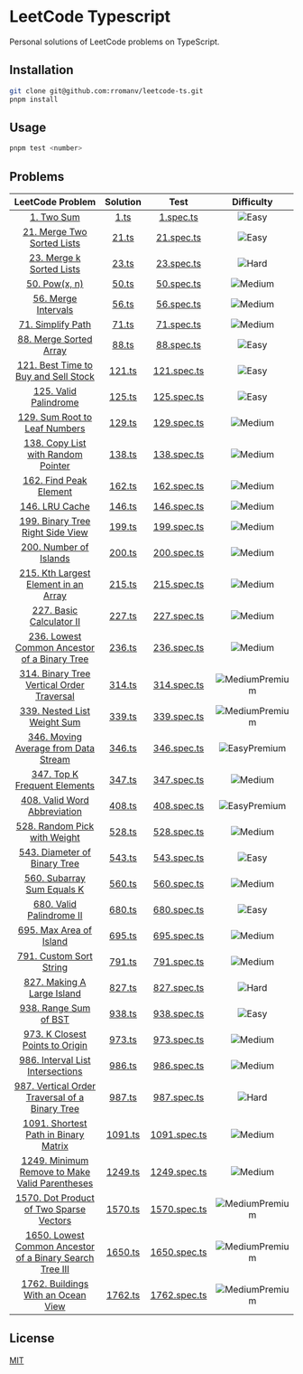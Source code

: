 # LeetCode Typescript

Personal solutions of LeetCode problems on TypeScript.

## Installation

```bash
git clone git@github.com:rromanv/leetcode-ts.git
pnpm install
```

## Usage

```bash
pnpm test <number>
```

## Problems

|                                                               LeetCode Problem                                                               |        Solution        |               Test                |                                         Difficulty                                         |
| :------------------------------------------------------------------------------------------------------------------------------------------: | :--------------------: | :-------------------------------: | :----------------------------------------------------------------------------------------: |
|                                             [1. Two Sum](https://leetcode.com/problems/two-sum/)                                             |    [1.ts](src/1.ts)    |    [1.spec.ts](test/1.spec.ts)    |                     ![Easy](https://img.shields.io/badge/-Easy-green)                      |
|                             [21. Merge Two Sorted Lists](https://leetcode.com/problems/merge-two-sorted-lists/)                              |   [21.ts](src/21.ts)   |   [21.spec.ts](test/21.spec.ts)   |                     ![Easy](https://img.shields.io/badge/-Easy-green)                      |
|                               [23. Merge k Sorted Lists](https://leetcode.com/problems/merge-k-sorted-lists/)                                |   [23.ts](src/23.ts)   |   [23.spec.ts](test/23.spec.ts)   |                      ![Hard](https://img.shields.io/badge/-Hard-red)                       |
|                                            [50. Pow(x, n)](https://leetcode.com/problems/powx-n/)                                            |   [50.ts](src/50.ts)   |   [50.spec.ts](test/50.spec.ts)   |                   ![Medium](https://img.shields.io/badge/-Medium-yellow)                   |
|                                    [56. Merge Intervals](https://leetcode.com/problems/merge-intervals/)                                     |   [56.ts](src/56.ts)   |   [56.spec.ts](test/56.spec.ts)   |                   ![Medium](https://img.shields.io/badge/-Medium-yellow)                   |
|                                      [71. Simplify Path](https://leetcode.com/problems/simplify-path/)                                       |   [71.ts](src/71.ts)   |   [71.spec.ts](test/71.spec.ts)   |                   ![Medium](https://img.shields.io/badge/-Medium-yellow)                   |
|                                 [88. Merge Sorted Array](https://leetcode.com/problems/merge-sorted-array/)                                  |   [88.ts](src/88.ts)   |   [88.spec.ts](test/88.spec.ts)   |                     ![Easy](https://img.shields.io/badge/-Easy-green)                      |
|                    [121. Best Time to Buy and Sell Stock](https://leetcode.com/problems/best-time-to-buy-and-sell-stock/)                    |  [121.ts](src/121.ts)  |  [121.spec.ts](test/121.spec.ts)  |                     ![Easy](https://img.shields.io/badge/-Easy-green)                      |
|                                   [125. Valid Palindrome](https://leetcode.com/problems/valid-palindrome/)                                   |  [125.ts](src/125.ts)  |  [125.spec.ts](test/125.spec.ts)  |                     ![Easy](https://img.shields.io/badge/-Easy-green)                      |
|                           [129. Sum Root to Leaf Numbers](https://leetcode.com/problems/sum-root-to-leaf-numbers/)                           |  [129.ts](src/129.ts)  |  [129.spec.ts](test/129.spec.ts)  |                   ![Medium](https://img.shields.io/badge/-Medium-yellow)                   |
|                      [138. Copy List with Random Pointer](https://leetcode.com/problems/copy-list-with-random-pointer/)                      |  [138.ts](src/138.ts)  |  [138.spec.ts](test/138.spec.ts)  |                   ![Medium](https://img.shields.io/badge/-Medium-yellow)                   |
|                                  [162. Find Peak Element](https://leetcode.com/problems/find-peak-element/)                                  |  [162.ts](src/162.ts)  |  [162.spec.ts](test/162.spec.ts)  |                   ![Medium](https://img.shields.io/badge/-Medium-yellow)                   |
|                                          [146. LRU Cache](https://leetcode.com/problems/lru-cache/)                                          |  [146.ts](src/146.ts)  |  [146.spec.ts](test/146.spec.ts)  |                   ![Medium](https://img.shields.io/badge/-Medium-yellow)                   |
|                        [199. Binary Tree Right Side View](https://leetcode.com/problems/binary-tree-right-side-view/)                        |  [199.ts](src/199.ts)  |  [199.spec.ts](test/199.spec.ts)  |                   ![Medium](https://img.shields.io/badge/-Medium-yellow)                   |
|                                  [200. Number of Islands](https://leetcode.com/problems/number-of-islands/)                                  |  [200.ts](src/200.ts)  |  [200.spec.ts](test/200.spec.ts)  |                   ![Medium](https://img.shields.io/badge/-Medium-yellow)                   |
|                    [215. Kth Largest Element in an Array](https://leetcode.com/problems/kth-largest-element-in-an-array/)                    |  [215.ts](src/215.ts)  |  [215.spec.ts](test/215.spec.ts)  |                   ![Medium](https://img.shields.io/badge/-Medium-yellow)                   |
|                                [227. Basic Calculator II](https://leetcode.com/problems/basic-calculator-ii)                                 |  [227.ts](src/227.ts)  |  [227.spec.ts](test/227.spec.ts)  |                   ![Medium](https://img.shields.io/badge/-Medium-yellow)                   |
|            [236. Lowest Common Ancestor of a Binary Tree](https://leetcode.com/problems/lowest-common-ancestor-of-a-binary-tree/)            |  [236.ts](src/236.ts)  |  [236.spec.ts](test/236.spec.ts)  |                   ![Medium](https://img.shields.io/badge/-Medium-yellow)                   |
|               [314. Binary Tree Vertical Order Traversal](https://leetcode.com/problems/binary-tree-vertical-order-traversal)                |  [314.ts](src/314.ts)  |  [314.spec.ts](test/314.spec.ts)  | ![MediumPremium](https://img.shields.io/badge/Premium-gold?label=Medium&labelColor=yellow) |
|                             [339. Nested List Weight Sum](https://leetcode.com/problems/nested-list-weight-sum)                              |  [339.ts](src/339.ts)  |  [339.spec.ts](test/339.spec.ts)  | ![MediumPremium](https://img.shields.io/badge/Premium-gold?label=Medium&labelColor=yellow) |
|                    [346. Moving Average from Data Stream](https://leetcode.com/problems/moving-average-from-data-stream)                     |  [346.ts](src/346.ts)  |  [346.spec.ts](test/346.spec.ts)  |   ![EasyPremium](https://img.shields.io/badge/Premium-gold?label=Easy&labelColor=green)    |
|                            [347. Top K Frequent Elements](https://leetcode.com/problems/top-k-frequent-elements/)                            |  [347.ts](src/347.ts)  |  [347.spec.ts](test/347.spec.ts)  |                   ![Medium](https://img.shields.io/badge/-Medium-yellow)                   |
|                            [408. Valid Word Abbreviation](https://leetcode.com/problems/valid-word-abbreviation)                             |  [408.ts](src/408.ts)  |  [408.spec.ts](test/408.spec.ts)  |   ![EasyPremium](https://img.shields.io/badge/Premium-gold?label=Easy&labelColor=green)    |
|                            [528. Random Pick with Weight](https://leetcode.com/problems/random-pick-with-weight)                             |  [528.ts](src/528.ts)  |  [528.spec.ts](test/528.spec.ts)  |                   ![Medium](https://img.shields.io/badge/-Medium-yellow)                   |
|                            [543. Diameter of Binary Tree](https://leetcode.com/problems/diameter-of-binary-tree)                             |  [543.ts](src/543.ts)  |  [543.spec.ts](test/543.spec.ts)  |                     ![Easy](https://img.shields.io/badge/-Easy-green)                      |
|                              [560. Subarray Sum Equals K](https://leetcode.com/problems/subarray-sum-equals-k)                               |  [560.ts](src/560.ts)  |  [560.spec.ts](test/560.spec.ts)  |                   ![Medium](https://img.shields.io/badge/-Medium-yellow)                   |
|                                [680. Valid Palindrome II](https://leetcode.com/problems/valid-palindrome-ii)                                 |  [680.ts](src/680.ts)  |  [680.spec.ts](test/680.spec.ts)  |                     ![Easy](https://img.shields.io/badge/-Easy-green)                      |
|                                 [695. Max Area of Island](https://leetcode.com/problems/max-area-of-island/)                                 |  [695.ts](src/695.ts)  |  [695.spec.ts](test/695.spec.ts)  |                   ![Medium](https://img.shields.io/badge/-Medium-yellow)                   |
|                                 [791. Custom Sort String](https://leetcode.com/problems/custom-sort-string)                                  |  [791.ts](src/791.ts)  |  [791.spec.ts](test/791.spec.ts)  |                   ![Medium](https://img.shields.io/badge/-Medium-yellow)                   |
|                              [827. Making A Large Island](https://leetcode.com/problems/making-a-large-island)                               |  [827.ts](src/827.ts)  |  [827.spec.ts](test/827.spec.ts)  |                      ![Hard](https://img.shields.io/badge/-Hard-red)                       |
|                                   [938. Range Sum of BST](https://leetcode.com/problems/range-sum-of-bst)                                    |  [938.ts](src/938.ts)  |  [938.spec.ts](test/938.spec.ts)  |                     ![Easy](https://img.shields.io/badge/-Easy-green)                      |
|                         [973. K Closest Points to Origin](https://leetcode.com/problems/k-closest-points-to-origin)                          |  [973.ts](src/973.ts)  |  [973.spec.ts](test/973.spec.ts)  |                   ![Medium](https://img.shields.io/badge/-Medium-yellow)                   |
|                        [986. Interval List Intersections](https://leetcode.com/problems/interval-list-intersections/)                        |  [986.ts](src/986.ts)  |  [986.spec.ts](test/986.spec.ts)  |                   ![Medium](https://img.shields.io/badge/-Medium-yellow)                   |
|          [987. Vertical Order Traversal of a Binary Tree](https://leetcode.com/problems/vertical-order-traversal-of-a-binary-tree/)          |  [987.ts](src/987.ts)  |  [987.spec.ts](test/987.spec.ts)  |                      ![Hard](https://img.shields.io/badge/-Hard-red)                       |
|                    [1091. Shortest Path in Binary Matrix](https://leetcode.com/problems/shortest-path-in-binary-matrix/)                     | [1091.ts](src/1091.ts) | [1091.spec.ts](test/1091.spec.ts) |                   ![Medium](https://img.shields.io/badge/-Medium-yellow)                   |
|           [1249. Minimum Remove to Make Valid Parentheses](https://leetcode.com/problems/minimum-remove-to-make-valid-parentheses)           | [1249.ts](src/1249.ts) | [1249.spec.ts](test/1249.spec.ts) |                   ![Medium](https://img.shields.io/badge/-Medium-yellow)                   |
|                  [1570. Dot Product of Two Sparse Vectors](https://leetcode.com/problems/dot-product-of-two-sparse-vectors)                  | [1570.ts](src/1570.ts) | [1570.spec.ts](test/1570.spec.ts) | ![MediumPremium](https://img.shields.io/badge/Premium-gold?label=Medium&labelColor=yellow) |
| [1650. Lowest Common Ancestor of a Binary Search Tree III](https://leetcode.com/problems/lowest-common-ancestor-of-a-binary-search-tree-iii) | [1650.ts](src/1650.ts) | [1650.spec.ts](test/1650.spec.ts) | ![MediumPremium](https://img.shields.io/badge/Premium-gold?label=Medium&labelColor=yellow) |
|                       [1762. Buildings With an Ocean View](https://leetcode.com/problems/buildings-with-an-ocean-view)                       | [1762.ts](src/1762.ts) | [1762.spec.ts](test/1762.spec.ts) | ![MediumPremium](https://img.shields.io/badge/Premium-gold?label=Medium&labelColor=yellow) |

## License

[MIT](https://choosealicense.com/licenses/mit/)

